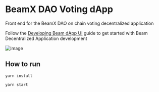 # BeamX DAO Voting dApp

Front end for the BeamX DAO on chain voting decentralized application

Follow the [Developing Beam dApp UI](https://beam.mw/en/docs/dev/developing-beam-dapp-ui) guide to get started with Beam Decentralized Application development

![image](https://github.com/BeamMW/dao-voting-app/assets/37414225/940657d7-2519-404a-ab48-7562a2d6eeb1)



## How to run

`yarn install`

`yarn start`

